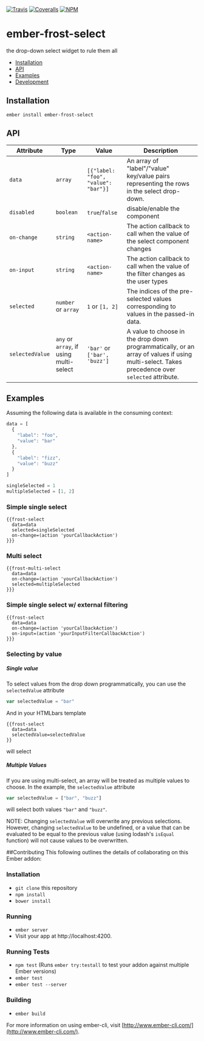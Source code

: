 [ci-img]: https://img.shields.io/travis/ciena-frost/ember-frost-select.svg "Travis CI Build Status"
[ci-url]: https://travis-ci.org/ciena-frost/ember-frost-select

[cov-img]: https://img.shields.io/coveralls/ciena-frost/ember-frost-select.svg "Coveralls Code Coverage"
[cov-url]: https://coveralls.io/github/ciena-frost/ember-frost-select

[npm-img]: https://img.shields.io/npm/v/ember-frost-select.svg "NPM Version"
[npm-url]: https://www.npmjs.com/package/ember-frost-select

[![Travis][ci-img]][ci-url] [![Coveralls][cov-img]][cov-url] [![NPM][npm-img]][npm-url]

# ember-frost-select
the drop-down select widget to rule them all

 * [Installation](#installation)
 * [API](#api)
 * [Examples](#examples)
 * [Development](#development)

## Installation
```
ember install ember-frost-select
```

## API
| Attribute       | Type | Value | Description |
| --------------- | ---- | ----- | ----------- |
| `data`          | `array` | `[{"label: "foo", "value": "bar"}]` |  An array of "label"/"value" key/value pairs representing the rows in the select drop-down. |
| `disabled`      | `boolean` | `true`/`false` |  disable/enable the component |
| `on-change`     | `string` | `<action-name>` | The action callback to call when the value of the select component changes |
| `on-input`      | `string` | `<action-name>` | The action callback to call when the value of the filter changes as the user types |
| `selected`      | `number` or `array` | `1` or `[1, 2]` | The indices of the pre-selected values corresponding to values in the passed-in data. |
| `selectedValue` | `any` or `array`, if using multi-select | `'bar'` or `['bar', 'buzz']` | A value to choose in the drop down programmatically, or an array of values if using multi-select. Takes precedence over `selected` attribute. |

## Examples
Assuming the following data is available in the consuming context:
```javascript
data = [
  {
    "label": "foo",
    "value": "bar"
  },
  {
    "label": "fizz",
    "value": "buzz"
  }
]

singleSelected = 1
multipleSelected = [1, 2]
```

### Simple single select
```
{{frost-select
  data=data
  selected=singleSelected
  on-change=(action 'yourCallbackAction')
}}}
```

### Multi select
```
{{frost-multi-select
  data=data
  on-change=(action 'yourCallbackAction')
  selected=multipleSelected
}}}
```

### Simple single select w/ external filtering
```
{{frost-select
  data=data
  on-change=(action 'yourCallbackAction')
  on-input=(action 'yourInputFilterCallbackAction')
}}}
```

### Selecting by value
##### Single value
To select values from the drop down programmatically, you can use the `selectedValue` attribute
```javascript
var selectedValue = "bar"
```
And in your HTMLbars template

```
{{frost-select
  data=data
  selectedValue=selectedValue
}}
```
will select

##### Multiple Values
If you are using multi-select, an array will be treated as multiple values to choose. In the example,
the `selectedValue` attribute
```javascript
var selectedValue = ["bar", "buzz"]
```

will select both values `"bar"` and `"buzz"`.

NOTE: Changing `selectedValue` will overwrite any previous selections. However, changing `selectedValue` to be undefined, or a value that can be evaluated to be equal to the previous value (using lodash's `isEqual` function) will not cause values to be overwritten.

##Contributing
This following outlines the details of collaborating on this Ember addon:

### Installation

* `git clone` this repository
* `npm install`
* `bower install`

### Running

* `ember server`
* Visit your app at http://localhost:4200.

### Running Tests

* `npm test` (Runs `ember try:testall` to test your addon against multiple Ember versions)
* `ember test`
* `ember test --server`

### Building

* `ember build`

For more information on using ember-cli, visit [http://www.ember-cli.com/](http://www.ember-cli.com/).
